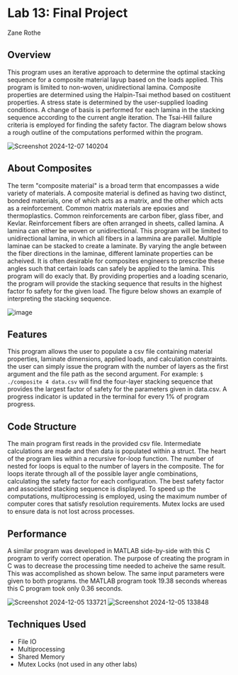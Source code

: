 # Lab 13: Final Project
Zane Rothe

## Overview
This program uses an iterative approach to determine the optimal stacking sequence for a composite material layup based on the loads applied. This program is limited to non-woven, unidirectional lamina. Composite properties are determined using the Halpin-Tsai method based on costituent properties. A stress state is determined by the user-supplied loading conditions. A change of basis is performed for each lamina in the stacking sequence according to the current angle iteration. The Tsai-Hill failure criteria is employed for finding the safety factor. The diagram below shows a rough outline of the computations performed within the program.

![Screenshot 2024-12-07 140204](https://github.com/user-attachments/assets/84081ab9-c2c3-4696-b9a2-5b8c14c7a04f)

## About Composites
The term "composite material" is a broad term that encompasses a wide variety of materials. A composite material is defined as having two distinct, bonded materials, one of which acts as a matrix, and the other which acts as a reinforcement. Common matrix materials are epoxies and thermoplastics. Common reinforcements are carbon fiber, glass fiber, and Kevlar. Reinforcement fibers are often arranged in sheets, called lamina. A lamina can either be woven or unidirectional. This program will be limited to unidirectional lamina, in which all fibers in a lammina are parallel. Multiple laminae can be stacked to create a laminate. By varying the angle between the fiber directions in the laminae, different laminate properties can be acheived. It is often desirable for composites engineers to prescribe these angles such that certain loads can safely be applied to the lamina. This program will do exacly that. By providing properties and a loading scenario, the program will provide the stacking sequence that results in the highest factor fo safety for the given load. The figure below shows an example of interpreting the stacking sequence.

![image](https://github.com/user-attachments/assets/a65dbd49-7613-4395-a171-6599f1754b82)


## Features
This program allows the user to populate a csv file containing material properties, laminate dimensions, applied loads, and calculation constraints. the user can simply issue the program with the number of layers as the first argument and the file path as the second argument. For example: `$ ./composite 4 data.csv` will find the four-layer stacking sequence that provides the largest factor of safety for the parameters given in data.csv. A progress indicator is updated in the terminal for every 1% of program progress. 

## Code Structure
The main program first reads in the provided csv file. Intermediate calculations are made and then data is populated within a struct. The heart of the program lies within a recursive for-loop function. The number of nested for loops is equal to the number of layers in the composite. The for loops iterate through all of the possible layer angle combinations, calculating the safety factor for each configuration. The best safety factor and associated stacking sequence is displayed. To speed up the computations, multiprocessing is employed, using the maximum number of computer cores that satisfy resolution requirements. Mutex locks are used to ensure data is not lost across processes.

## Performance
A similar program was developed in MATLAB side-by-side with this C program to verify correct operation. The purpose of creating the program in C was to decrease the processing time needed to acheive the same result. This was accomplished as shown below. The same input parameters were given to both programs. the MATLAB program took 19.38 seconds whereas this C program took only 0.36 seconds.

![Screenshot 2024-12-05 133721](https://github.com/user-attachments/assets/a4db8b6e-6cbe-46dd-addf-697cbfebf4f4)
![Screenshot 2024-12-05 133848](https://github.com/user-attachments/assets/8e8a58d8-e9fb-4c91-b873-757229a140b7)


## Techniques Used
- File IO
- Multiprocessing
- Shared Memory
- Mutex Locks (not used in any other labs)

